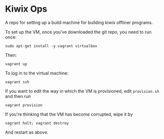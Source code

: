 Kiwix Ops
=========

A repo for setting up a build machine for building kiwix offliner programs.  

To set up the VM, once you've downloaded the git repo, you need to run once:

    sudo apt-get install -y vagrant virtualbox

Then:

    vagrant up

To log in to the virtual machine:

    vagrant ssh

If you want to edit the way in which the VM is provisioned, edit `provision.sh` and then run

    vagrant provision

If you're thinking that the VM has become corrupted, wipe it by

    vagrant halt; vagrant destroy

And restart as above.

